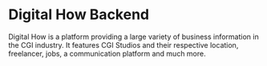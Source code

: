 # Digital How Backend

Digital How is a platform providing a large variety of business information in the CGI industry. It features CGI Studios and their respective location, freelancer, jobs, a communication platform and much more.